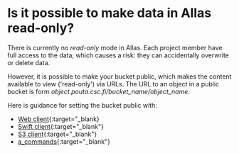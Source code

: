 # Is it possible to make data in Allas read-only?

There is currently no _read-only_ mode in Allas. Each project member have full access to the data, which causes a risk: they can accidentally overwrite or delete data.

However, it is possible to make your bucket public, which makes the content available to view ('read-only') via URLs. The URL to an object in a public bucket is form <i>object.pouta.csc.fi/bucket_name/object_name</i>.

Here is guidance for setting the bucket public with:

* [Web client](../../data/Allas/using_allas/web_client.md#viewing-objects-via-internet){:target="_blank} 
* [Swift client](../../data/Allas/using_allas/swift_client.md#temp-urls){:target="_blank"} 
* [S3 client](../../data/Allas/using_allas/s3_client.md#s3cmd-and-public-objects){:target="_blank"}
* [a_commands](../../data/Allas/using_allas/a_commands.md#a_publish){:target="_blank"} 